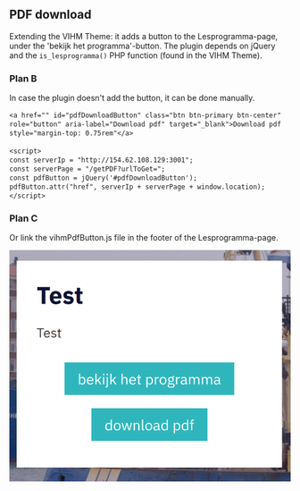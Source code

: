 ## PDF download
Extending the VIHM Theme: it adds a button to the Lesprogramma-page, under the 'bekijk het programma'-button.
The plugin depends on jQuery and the `is_lesprogramma()` PHP function (found in the VIHM Theme).

### Plan B
In case the plugin doesn't add the button, it can be done manually.

```
<a href="" id="pdfDownloadButton" class="btn btn-primary btn-center" role="button" aria-label="Download pdf" target="_blank">Download pdf style="margin-top: 0.75rem"</a>

<script>
const serverIp = "http://154.62.108.129:3001";
const serverPage = "/getPDF?urlToGet=";
const pdfButton = jQuery('#pdfDownloadButton');
pdfButton.attr("href", serverIp + serverPage + window.location);
</script>
```

### Plan C
Or link the vihmPdfButton.js file in the footer of the Lesprogramma-page.

![vihmButton preview](vihmButton.png)
